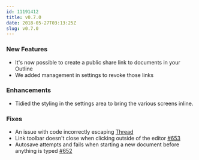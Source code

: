 ```yaml
---
id: 11191412
title: v0.7.0
date: 2018-05-27T03:13:25Z
slug: v0.7.0
---
```

    
### New Features

- It's now possible to create a public share link to documents in your Outline
- We added management in settings to revoke those links


### Enhancements

- Tidied the styling in the settings area to bring the various screens inline.

### Fixes

- An issue with code incorrectly escaping [Thread](https://spectrum.chat/outline?thread=4ee55f92-fc54-47c4-bfa1-8e6f7cf7440b)
- Link toolbar doesn't close when clicking outside of the editor [#653](https://github.com/outline/outline/issues/653)
- Autosave attempts and fails when starting a new document before anything is typed [#652](https://github.com/outline/outline/issues/652)
      